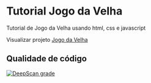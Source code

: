# Tutorial Jogo da Velha

Tutorial de Jogo da Velha usando html, css e javascript

Visualizar projeto [Jogo da Velha](https://tutorial-jogo-da-velha.vercel.app/)

## Qualidade de código
[![DeepScan grade](https://deepscan.io/api/teams/20752/projects/24306/branches/746512/badge/grade.svg)](https://deepscan.io/dashboard#view=project&tid=20752&pid=24306&bid=746512)
